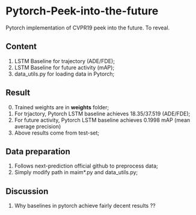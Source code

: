# Pytorch-Peek-into-the-future
Pytorch implementation of CVPR19 peek into the future. To reveal.

## Content
1. LSTM Baseline for trajectory (ADE/FDE);
2. LSTM Baseline for future activity (mAP);
3. data_utils.py for loading data in Pytorch;

## Result
0. Trained weights are in **weights** folder;
1. For trjactory, Pytorch LSTM baseline achieves 18.35/37.519 (ADE/FDE);
2. For future activity, Pytorch LSTM baseline achieves 0.1998 mAP (mean average precision)
4. Above results come from test-set;

## Data preparation
1. Follows next-prediction official github to preprocess data;
2. Simply modify path in maim\*.py and data_utils.py;

## Discussion
1. Why baselines in pytorch achieve fairly decent results ??
